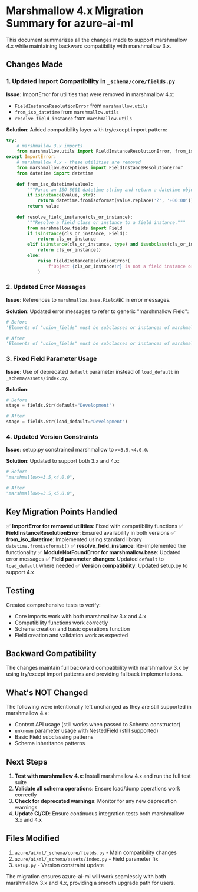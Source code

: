 # Marshmallow 4.x Migration Summary for azure-ai-ml

This document summarizes all the changes made to support marshmallow 4.x while maintaining backward compatibility with marshmallow 3.x.

## Changes Made

### 1. Updated Import Compatibility in `_schema/core/fields.py`

**Issue**: ImportError for utilities that were removed in marshmallow 4.x:
- `FieldInstanceResolutionError` from `marshmallow.utils`
- `from_iso_datetime` from `marshmallow.utils`
- `resolve_field_instance` from `marshmallow.utils`

**Solution**: Added compatibility layer with try/except import pattern:

```python
try:
    # marshmallow 3.x imports
    from marshmallow.utils import FieldInstanceResolutionError, from_iso_datetime, resolve_field_instance
except ImportError:
    # marshmallow 4.x - these utilities are removed
    from marshmallow.exceptions import FieldInstanceResolutionError
    from datetime import datetime
    
    def from_iso_datetime(value):
        """Parse an ISO 8601 datetime string and return a datetime object."""
        if isinstance(value, str):
            return datetime.fromisoformat(value.replace('Z', '+00:00'))
        return value
    
    def resolve_field_instance(cls_or_instance):
        """Resolve a field class or instance to a field instance."""
        from marshmallow.fields import Field
        if isinstance(cls_or_instance, Field):
            return cls_or_instance
        elif isinstance(cls_or_instance, type) and issubclass(cls_or_instance, Field):
            return cls_or_instance()
        else:
            raise FieldInstanceResolutionError(
                f"Object {cls_or_instance!r} is not a field instance or a field class."
            )
```

### 2. Updated Error Messages

**Issue**: References to `marshmallow.base.FieldABC` in error messages.

**Solution**: Updated error messages to refer to generic "marshmallow Field":

```python
# Before
'Elements of "union_fields" must be subclasses or instances of marshmallow.base.FieldABC.'

# After  
'Elements of "union_fields" must be subclasses or instances of marshmallow Field.'
```

### 3. Fixed Field Parameter Usage

**Issue**: Use of deprecated `default` parameter instead of `load_default` in `_schema/assets/index.py`.

**Solution**: 
```python
# Before
stage = fields.Str(default="Development")

# After
stage = fields.Str(load_default="Development")
```

### 4. Updated Version Constraints

**Issue**: setup.py constrained marshmallow to `>=3.5,<4.0.0`.

**Solution**: Updated to support both 3.x and 4.x:
```python
# Before
"marshmallow>=3.5,<4.0.0",

# After
"marshmallow>=3.5,<5.0.0",
```

## Key Migration Points Handled

✅ **ImportError for removed utilities**: Fixed with compatibility functions
✅ **FieldInstanceResolutionError**: Ensured availability in both versions
✅ **from_iso_datetime**: Implemented using standard library `datetime.fromisoformat()`
✅ **resolve_field_instance**: Re-implemented the functionality
✅ **ModuleNotFoundError for marshmallow.base**: Updated error messages
✅ **Field parameter changes**: Updated `default` to `load_default` where needed
✅ **Version compatibility**: Updated setup.py to support 4.x

## Testing

Created comprehensive tests to verify:
- Core imports work with both marshmallow 3.x and 4.x
- Compatibility functions work correctly
- Schema creation and basic operations function
- Field creation and validation work as expected

## Backward Compatibility

The changes maintain full backward compatibility with marshmallow 3.x by using try/except import patterns and providing fallback implementations.

## What's NOT Changed

The following were intentionally left unchanged as they are still supported in marshmallow 4.x:
- Context API usage (still works when passed to Schema constructor)
- `unknown` parameter usage with NestedField (still supported)
- Basic Field subclassing patterns
- Schema inheritance patterns

## Next Steps

1. **Test with marshmallow 4.x**: Install marshmallow 4.x and run the full test suite
2. **Validate all schema operations**: Ensure load/dump operations work correctly
3. **Check for deprecated warnings**: Monitor for any new deprecation warnings
4. **Update CI/CD**: Ensure continuous integration tests both marshmallow 3.x and 4.x

## Files Modified

1. `azure/ai/ml/_schema/core/fields.py` - Main compatibility changes
2. `azure/ai/ml/_schema/assets/index.py` - Field parameter fix
3. `setup.py` - Version constraint update

The migration ensures azure-ai-ml will work seamlessly with both marshmallow 3.x and 4.x, providing a smooth upgrade path for users.
